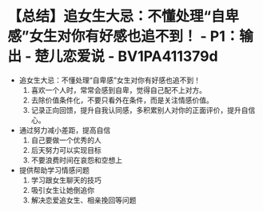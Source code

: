 # 【总结】追女生大忌：不懂处理“自卑感”女生对你有好感也追不到！ - P1：输出 - 楚儿恋爱说 - BV1PA411379d

-   追女生大忌：不懂处理“自卑感”女生对你有好感也追不到！
    1.  喜欢一个人时，常常会感到自卑，觉得自己配不上对方。
    2.  去除价值条件化，不要只看外在条件，而是关注情感价值。
    3.  记录正向回馈，提升自我认同感，多积累别人对你的正面评价，提升自信心。
-   通过努力减小差距，提高自信
    1.  自己要做一个优秀的人
    2.  后天努力可以实现目标
    3.  不要浪费时间在哀怨和空想上
-   提供帮助学习情感问题
    1.  学习跟女生聊天的技巧
    2.  吸引女生让她倒追你
    3.  解决恋爱追女生、相亲挽回等问题